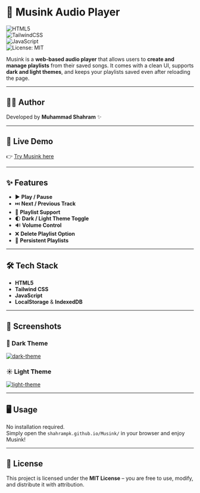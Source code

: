 # 🎵 Musink Audio Player

![HTML5](https://img.shields.io/badge/HTML5-E34F26?style=for-the-badge&logo=html5&logoColor=white)  
![TailwindCSS](https://img.shields.io/badge/TailwindCSS-38B2AC?style=for-the-badge&logo=tailwind-css&logoColor=white)  
![JavaScript](https://img.shields.io/badge/JavaScript-F7DF1E?style=for-the-badge&logo=javascript&logoColor=black)  
![License: MIT](https://img.shields.io/badge/License-MIT-green?style=for-the-badge)

Musink is a **web-based audio player** that allows users to **create and manage playlists** from their saved songs. It comes with a clean UI, supports **dark and light themes**, and keeps your playlists saved even after reloading the page.

---

## 👨‍💻 Author

Developed by **Muhammad Shahram** ✨

---

## 🚀 Live Demo

👉 [Try Musink here](https://shahrampk.github.io/Musink/)

---

## ✨ Features

- ▶️ **Play / Pause**
- ⏭️ **Next / Previous Track**
- 📂 **Playlist Support**
- 🌓 **Dark / Light Theme Toggle**
- 🔊 **Volume Control**
- ❌ **Delete Playlist Option**
- 💾 **Persistent Playlists**

---

## 🛠️ Tech Stack

- **HTML5**
- **Tailwind CSS**
- **JavaScript**
- **LocalStorage** & **IndexedDB**

---

## 📸 Screenshots

### 🌙 Dark Theme

<a href="https://ibb.co/PZh3sVkQ"><img src="https://i.ibb.co/HDz1L9Zd/dark-theme.png" alt="dark-theme" border="0"></a>

### ☀️ Light Theme

<a href="https://ibb.co/p6V7mmpJ"><img src="https://i.ibb.co/MywvXXLM/light-theme.png" alt="light-theme" border="0"></a>

---

## 🖥️ Usage

No installation required.  
Simply open the `shahrampk.github.io/Musink/` in your browser and enjoy Musink!

---

## 📜 License

This project is licensed under the **MIT License** – you are free to use, modify, and distribute it with attribution.
